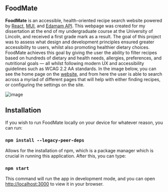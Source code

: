 ## FoodMate

**FoodMate** is an accessible, health-oriented recipe search website powered by [React](https://react.dev/), [MUI](https://mui.com/), and [Edamam API](https://developer.edamam.com/). This webpage was created for my dissertation at the end of my undergraduate course at the University of Lincoln, and received a first grade mark as a result. The goal of this project was to assess what design and development principles ensured greater accessibility to users, whilst also promoting healthier dietary choices. FoodMate achieves this goal by giving the user the ability to filter recipes based on hundreds of dietary and health needs, allergies, preferences, and nutritional goals — all whilst following modern UX and accessibility guidelines such as WCAG 2.2 AA standards. In the image below, you can see the home page on the [website](https://foodmate.dev/home), and from here the user is able to search across a myriad of different pages that will help with either finding recipes, or configuring the settings on the site.

![image](https://github.com/user-attachments/assets/4a9be9c3-09ec-49ca-97f6-30adca31d679)

## Installation

If you wish to run FoodMate locally on your device for whatever reason, you can run: 

### `npm install --legacy-peer-deps`

Allows for the installation of npm, which is a package manager which is crucial in running this application. After this, you can type: 

### `npm start`

This command will run the app in development mode, and you can open [http://localhost:3000](http://localhost:3000) to view it in your browser.
